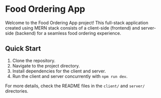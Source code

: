 # Food Ordering App

Welcome to the Food Ordering App project! This full-stack application created using MERN stack consists of a client-side (frontend) and server-side (backend) for a seamless food ordering experience.

## Quick Start

1. Clone the repository.
2. Navigate to the project directory.
3. Install dependencies for the client and server.
4. Run the client and server concurrently with `npm run dev`.

For more details, check the README files in the `client/` and `server/` directories.
